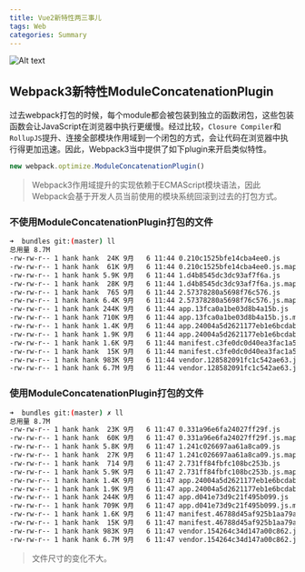 ```yaml
---
title: Vue2新特性两三事儿
tags: Web
categories: Summary
---
```


![Alt text](2-vue/vue.png)

## Webpack3新特性ModuleConcatenationPlugin

过去webpack打包的时候，每个module都会被包装到独立的函数闭包，这些包装函数会让JavaScript在浏览器中执行更缓慢。经过比较，`Closure Compiler`和`RollupJS`提升、连接全部模块作用域到一个闭包的方式，会让代码在浏览器中执行得更加迅速。因此，Webpack3当中提供了如下plugin来开启类似特性。

```javascript
new webpack.optimize.ModuleConcatenationPlugin()
```

> Webpack3作用域提升的实现依赖于ECMAScript模块语法，因此Webpack会基于开发人员当前使用的模块系统回滚到过去的打包方式。

### 不使用ModuleConcatenationPlugin打包的文件

```bash
➜  bundles git:(master) ll
总用量 8.7M
-rw-rw-r-- 1 hank hank  24K 9月   6 11:44 0.210c1525bfe14cba4ee0.js
-rw-rw-r-- 1 hank hank  61K 9月   6 11:44 0.210c1525bfe14cba4ee0.js.map
-rw-rw-r-- 1 hank hank 5.9K 9月   6 11:44 1.d4b8545dc3dc93af7f6a.js
-rw-rw-r-- 1 hank hank  28K 9月   6 11:44 1.d4b8545dc3dc93af7f6a.js.map
-rw-rw-r-- 1 hank hank  765 9月   6 11:44 2.57378280a5698f76c576.js
-rw-rw-r-- 1 hank hank 6.4K 9月   6 11:44 2.57378280a5698f76c576.js.map
-rw-rw-r-- 1 hank hank 244K 9月   6 11:44 app.13fca0a1be03d8b4a15b.js
-rw-rw-r-- 1 hank hank 710K 9月   6 11:44 app.13fca0a1be03d8b4a15b.js.map
-rw-rw-r-- 1 hank hank 1.4K 9月   6 11:44 app.24004a5d2621177eb1e6bcdabc919636.css
-rw-rw-r-- 1 hank hank 1.9K 9月   6 11:44 app.24004a5d2621177eb1e6bcdabc919636.css.map
-rw-rw-r-- 1 hank hank 1.6K 9月   6 11:44 manifest.c3fe0dc0d40ea3fac1a5.js
-rw-rw-r-- 1 hank hank  15K 9月   6 11:44 manifest.c3fe0dc0d40ea3fac1a5.js.map
-rw-rw-r-- 1 hank hank 983K 9月   6 11:44 vendor.128582091fc1c542ae63.js
-rw-rw-r-- 1 hank hank 6.7M 9月   6 11:44 vendor.128582091fc1c542ae63.js.map
```

### 使用ModuleConcatenationPlugin打包的文件

```bash
➜  bundles git:(master) ✗ ll
总用量 8.7M
-rw-rw-r-- 1 hank hank  23K 9月   6 11:47 0.331a96e6fa24027ff29f.js
-rw-rw-r-- 1 hank hank  60K 9月   6 11:47 0.331a96e6fa24027ff29f.js.map
-rw-rw-r-- 1 hank hank 5.8K 9月   6 11:47 1.241c026697aa61a8ca09.js
-rw-rw-r-- 1 hank hank  27K 9月   6 11:47 1.241c026697aa61a8ca09.js.map
-rw-rw-r-- 1 hank hank  714 9月   6 11:47 2.731ff84fbfc108bc253b.js
-rw-rw-r-- 1 hank hank 5.9K 9月   6 11:47 2.731ff84fbfc108bc253b.js.map
-rw-rw-r-- 1 hank hank 1.4K 9月   6 11:47 app.24004a5d2621177eb1e6bcdabc919636.css
-rw-rw-r-- 1 hank hank 1.9K 9月   6 11:47 app.24004a5d2621177eb1e6bcdabc919636.css.map
-rw-rw-r-- 1 hank hank 244K 9月   6 11:47 app.d041e73d9c21f495b099.js
-rw-rw-r-- 1 hank hank 709K 9月   6 11:47 app.d041e73d9c21f495b099.js.map
-rw-rw-r-- 1 hank hank 1.6K 9月   6 11:47 manifest.46788d45af925b1aa79a.js
-rw-rw-r-- 1 hank hank  15K 9月   6 11:47 manifest.46788d45af925b1aa79a.js.map
-rw-rw-r-- 1 hank hank 983K 9月   6 11:47 vendor.154264c34d147a00c862.js
-rw-rw-r-- 1 hank hank 6.7M 9月   6 11:47 vendor.154264c34d147a00c862.js.map
```

> 文件尺寸的变化不大。

<!-- more -->
